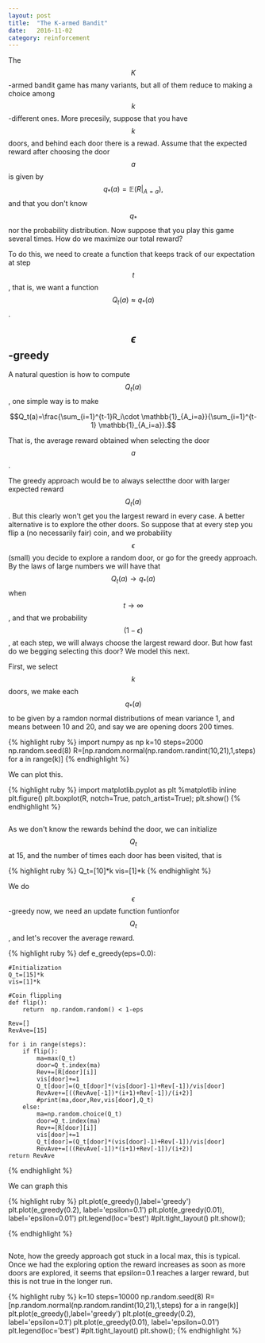 ```yaml
---
layout: post
title:  "The K-armed Bandit"
date:   2016-11-02
category: reinforcement
---
```



The $$K$$-armed bandit game has many variants, but all of them reduce to making a choice among $$k$$-different ones. More precesily, suppose that you have $$k$$ doors, and behind each door there is a rewad. Assume that the expected reward after choosing the door $$a$$ is given by $$q_*(a)=\mathbb{E}(R|_{A=a}),$$ and that you don't know $$q_*$$ nor the probability distribution.
Now suppose that you play this game several times. How do we maximize our total reward?

To do this, we need to create a function that keeps track of our expectation at step $$t$$, that is, we want a function $$Q_t(a)\approx q_*(a)$$. 

## $$\epsilon$$-greedy

A natural question is how to compute $$Q_t(a)$$, one simple way is to make 

$$Q_t(a)=\frac{\sum_{i=1}^{t-1}R_i\cdot \mathbb{1}_{A_i=a}}{\sum_{i=1}^{t-1} \mathbb{1}_{A_i=a}}.$$ 

That is, the average reward obtained when selecting the door $$a$$. 

The greedy approach would be to always selectthe door with larger expected reward $$Q_t(a)$$. But this clearly won't get you the largest reward in every case. A better alternative is to explore the other doors. So suppose that at every step you flip a (no necessarily fair) coin, and we probability $$\epsilon$$ (small) you decide to explore a random door, or go for the greedy approach. By the laws of large numbers we will have that $$Q_t(a)\to q_*(a)$$when $$t\to \infty$$, and that we probability $$(1-\epsilon)$$, at each step, we will always choose the largest reward door. But how fast do we begging selecting this door? We model this next.

First, we select $$k$$ doors, we make each $$q_*(a)$$ to be given by a ramdon normal distributions of mean variance 1, and means between 10 and 20, and say we are opening doors 200 times. 


{% highlight ruby %}
import numpy as np
k=10
steps=2000
np.random.seed(8)
R=[np.random.normal(np.random.randint(10,21),1,steps) for a in range(k)]
{% endhighlight %}

We can plot this.


{% highlight ruby %}
import matplotlib.pyplot as plt
%matplotlib inline
plt.figure()
plt.boxplot(R, notch=True, patch_artist=True);
plt.show()
{% endhighlight %}

<center>
<img src="{{ '/assets/img/K-armed_Bandit-epsilon_greedy_files/K-armed_Bandit-epsilon_greedy_8_0.png' | prepend: site.baseurl }}" alt=""> 
</center>



As we don't know the rewards behind the door, we can initialize $$Q_t$$ at 15, and the number of times each door has been visited, that is 


{% highlight ruby %}
Q_t=[10]*k
vis=[1]*k
{% endhighlight %}

We do $$\epsilon$$-greedy now, we need an update function funtionfor $$Q_t$$, and let's recover the average reward.


{% highlight ruby %}
def e_greedy(eps=0.0):
    
    #Initialization 
    Q_t=[15]*k
    vis=[1]*k
    
    #Coin flippling
    def flip():
        return  np.random.random() < 1-eps
    
    Rev=[]
    RevAve=[15]
    
    for i in range(steps):
        if flip():
            ma=max(Q_t)
            door=Q_t.index(ma)
            Rev+=[R[door][i]]
            vis[door]+=1
            Q_t[door]=(Q_t[door]*(vis[door]-1)+Rev[-1])/vis[door]
            RevAve+=[((RevAve[-1])*(i+1)+Rev[-1])/(i+2)]
            #print(ma,door,Rev,vis[door],Q_t)
        else:
            ma=np.random.choice(Q_t)
            door=Q_t.index(ma)
            Rev+=[R[door][i]]
            vis[door]+=1
            Q_t[door]=(Q_t[door]*(vis[door]-1)+Rev[-1])/vis[door]
            RevAve+=[((RevAve[-1])*(i+1)+Rev[-1])/(i+2)]
    return RevAve
{% endhighlight %}

We can graph this


{% highlight ruby %}
plt.plot(e_greedy(),label='greedy')
plt.plot(e_greedy(0.2), label='epsilon=0.1')
plt.plot(e_greedy(0.01), label='epsilon=0.01')
plt.legend(loc='best')
#plt.tight_layout()
plt.show();

{% endhighlight %}

<center>
<img src="{{ '/assets/img/K-armed_Bandit-epsilon_greedy_files/K-armed_Bandit-epsilon_greedy_14_0.png' | prepend: site.baseurl }}" alt=""> 
</center>

Note, how the greedy approach got stuck in a local max, this is typical. Once we had the exploring option the reward increases as soon as more doors are explored, it seems that epsilon=0.1 reaches a larger reward, but this is not true in the longer run.


{% highlight ruby %}
k=10
steps=10000
np.random.seed(8)
R=[np.random.normal(np.random.randint(10,21),1,steps) for a in range(k)]
plt.plot(e_greedy(),label='greedy')
plt.plot(e_greedy(0.2), label='epsilon=0.1')
plt.plot(e_greedy(0.01), label='epsilon=0.01')
plt.legend(loc='best')
#plt.tight_layout()
plt.show();
{% endhighlight %}

<center>
<img src="{{ '/assets/img/K-armed_Bandit-epsilon_greedy_files/K-armed_Bandit-epsilon_greedy_16_0.png' | prepend: site.baseurl }}" alt=""> 
</center>